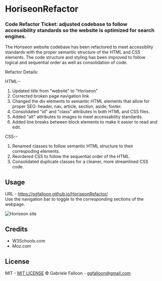 # HoriseonRefactor

### Code Refactor Ticket: adjusted codebase to follow accessibility standards so the website is optimized for search engines.

The Horiseon website codebase has been refactored to meet accessiblity standards with the proper semantic structure of the HTML and CSS elements. The code structure and styling has been improved to follow logical and sequential order as well as consolidation of code.

Refactor Details:

HTML--
1. Updated title from "website" to "Horiseon"
2. Corrected broken page navigation link
2. Changed the div elements to semantic HTML elements that allow for proper SEO: header, nav, article, section, aside, footer.
3. Consolidated "id" and "class" attributes in both HTML and CSS files.
4. Added "alt" attributes to images to meet accessability standards.
5. Added line breaks between block elements to make it easier to read and edit.

CSS--
1. Renamed classes to follow semantic HTML structure to their correspoding elements.
2. Reordered CSS to follow the sequential order of the HTML.
3. Consolidated duplicate classes for a cleaner, more streamlined CSS code.

## Usage

URL - https://ggfalloon.github.io/HoriseonRefactor/  
Use the navigation bar to toggle to the corresponding sections of the webpage.

![Horiseon site](https://user-images.githubusercontent.com/71281652/96155704-db008780-0ed5-11eb-8e03-1ec995168536.png)


## Credits
* W3Schools.com
* Moz.com

## License
MIT - [MIT LICENSE](LICENSE) &copy; Gabriele Falloon - ggfalloon@gmail.com







